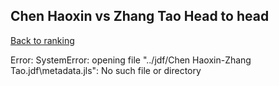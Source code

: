 ## Chen Haoxin vs Zhang Tao Head to head

[Back to ranking](../../index.md)




Error: SystemError: opening file "../jdf/Chen Haoxin-Zhang Tao.jdf\\metadata.jls": No such file or directory




